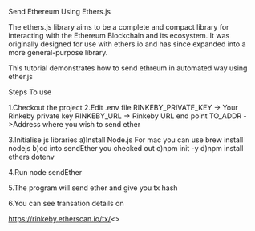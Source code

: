 Send Ethereum Using Ethers.js

The ethers.js library aims to be a complete and compact library for interacting with the Ethereum Blockchain and its ecosystem. It was originally designed for use with ethers.io and has since expanded into a more general-purpose library.

This tutorial demonstrates how to send ethreum in automated way using ether.js

Steps To use

1.Checkout the project
2.Edit .env file 
RINKEBY_PRIVATE_KEY -> Your Rinkeby private key
RINKEBY_URL -> Rinkeby URL end point
TO_ADDR ->Address where you wish to send ether


3.Initialise js libraries
a)Install Node.js
For mac you can use 
brew install nodejs
b)cd into sendEther you checked out
c)npm init -y
d)npm install ethers dotenv

4.Run 
node sendEther

5.The program will send ether and give you tx hash

6.You can see transation details on

https://rinkeby.etherscan.io/tx/<<txhash>>

